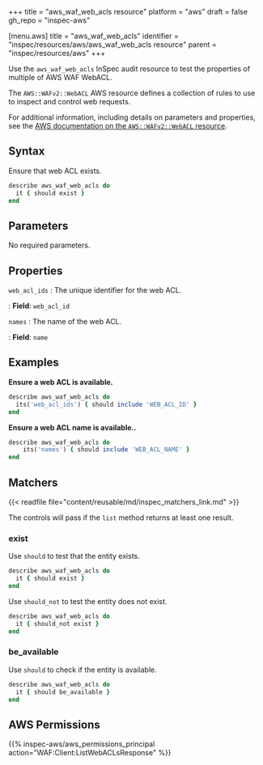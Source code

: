 +++
title = "aws_waf_web_acls resource"
platform = "aws"
draft = false
gh_repo = "inspec-aws"

[menu.aws]
title = "aws_waf_web_acls"
identifier = "inspec/resources/aws/aws_waf_web_acls resource"
parent = "inspec/resources/aws"
+++

Use the `aws_waf_web_acls` InSpec audit resource to test the properties of multiple of AWS WAF WebACL.

The `AWS::WAFv2::WebACL` AWS resource defines a collection of rules to use to inspect and control web requests.

For additional information, including details on parameters and properties, see the [AWS documentation on the `AWS::WAFv2::WebACL` resource](https://docs.aws.amazon.com/AWSCloudFormation/latest/UserGuide/aws-resource-waf-webacl.html).

## Syntax

Ensure that web ACL exists.

```ruby
describe aws_waf_web_acls do
  it { should exist }
end
```

## Parameters

No required parameters.

## Properties

`web_acl_ids`
: The unique identifier for the web ACL.

: **Field**: `web_acl_id`

`names`
: The name of the web ACL.

: **Field**: `name`

## Examples

**Ensure a web ACL is available.**

```ruby
describe aws_waf_web_acls do
  its('web_acl_ids') { should include 'WEB_ACL_ID' }
end
```

**Ensure a web ACL name is available..**

```ruby
describe aws_waf_web_acls do
    its('names') { should include 'WEB_ACL_NAME' }
end
```

## Matchers

{{< readfile file="content/reusable/md/inspec_matchers_link.md" >}}

The controls will pass if the `list` method returns at least one result.

### exist

Use `should` to test that the entity exists.

```ruby
describe aws_waf_web_acls do
  it { should exist }
end
```

Use `should_not` to test the entity does not exist.

```ruby
describe aws_waf_web_acls do
  it { should_not exist }
end
```

### be_available

Use `should` to check if the entity is available.

```ruby
describe aws_waf_web_acls do
  it { should be_available }
end
```

## AWS Permissions

{{% inspec-aws/aws_permissions_principal action="WAF:Client:ListWebACLsResponse" %}}

